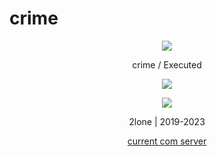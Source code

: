 # crime
<p align="center">  
<img src="https://media.discordapp.net/attachments/813341662545313832/813343404507267092/pokemon_pixel.gif">
</p>
<p align="center">
    crime / Executed
<p align="center">  
<img src="[https://camo.githubusercontent.com/dd8f516826554bb77402d26843f3bdb65087382f077f1bbe714a8ae680b933d0/68747470733a2f2f6b6f6d617265762e636f6d2f67687076632f3f757365726e616d653d31377465656e26636f6c6f723d67726579)">
</p>
    <p align="center">
  <img src="[https://discord.c99.nl/widget/theme-4/1116052806428786850.png](https://discord.c99.nl/widget/theme-4/1116052806428786850.png)"/>
</p>
<p align="center">
2lone | 2019-2023
<p align="center">
    <a href="https://discord.gg/lit">current com server</a>
